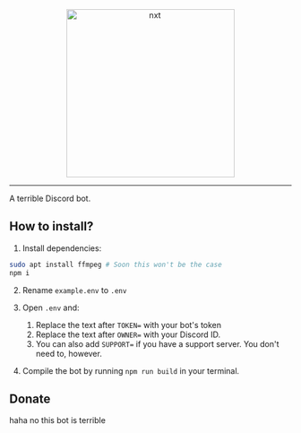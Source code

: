 <div align="center">
	<img width="300" src="https://raw.githubusercontent.com/NXTB0T/node/master/docs/icon.svg" alt="nxt">
</div>

---

A terrible Discord bot.

## How to install?

1. Install dependencies:

```bash
sudo apt install ffmpeg # Soon this won't be the case
npm i
```

2. Rename `example.env` to `.env`

3. Open `.env` and:
   1. Replace the text after `TOKEN=` with your bot's token
   2. Replace the text after `OWNER=` with your Discord ID.
   3. You can also add `SUPPORT=` if you have a support server. You don't need to, however.

4. Compile the bot by running `npm run build` in your terminal.

## Donate

haha no this bot is terrible
